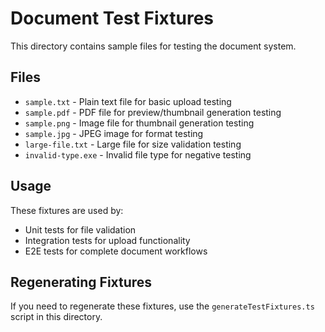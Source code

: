 # Document Test Fixtures

This directory contains sample files for testing the document system.

## Files

- `sample.txt` - Plain text file for basic upload testing
- `sample.pdf` - PDF file for preview/thumbnail generation testing
- `sample.png` - Image file for thumbnail generation testing
- `sample.jpg` - JPEG image for format testing
- `large-file.txt` - Large file for size validation testing
- `invalid-type.exe` - Invalid file type for negative testing

## Usage

These fixtures are used by:
- Unit tests for file validation
- Integration tests for upload functionality
- E2E tests for complete document workflows

## Regenerating Fixtures

If you need to regenerate these fixtures, use the `generateTestFixtures.ts` script in this directory.
